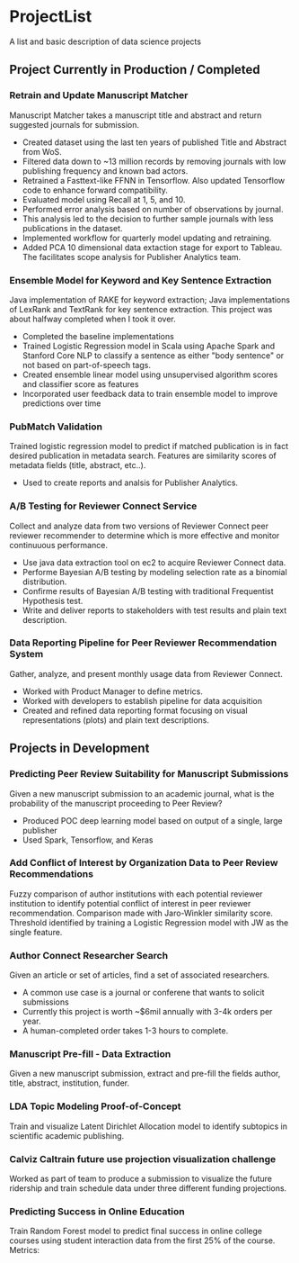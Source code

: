 # ProjectList
A list and basic description of data science projects

## Project Currently in Production / Completed
### Retrain and Update Manuscript Matcher
Manuscript Matcher takes a manuscript title and abstract and return suggested journals for submission. 
* Created dataset using the last ten years of published Title and Abstract from WoS.
* Filtered data down to ~13 million records by removing journals with low publishing frequency and known bad actors.
* Retrained a Fasttext-like FFNN in Tensorflow. Also updated Tensorflow code to enhance forward compatibility.
* Evaluated model using Recall at 1, 5, and 10.
* Performed error analysis based on number of observations by journal.
 * This analysis led to the decision to further sample journals with less publications in the dataset.
* Implemented workflow for quarterly model updating and retraining.
* Added PCA 10 dimensional data extaction stage for export to Tableau. The facilitates scope analysis for Publisher Analytics team.

### Ensemble Model for Keyword and Key Sentence Extraction
Java implementation of RAKE for keyword extraction; Java implementations of LexRank and TextRank for key sentence extraction. This project was about halfway completed when I took it over.
* Completed the baseline implementations
* Trained Logistic Regression model in Scala using Apache Spark and Stanford Core NLP to classify a sentence as either "body sentence" or not based on part-of-speech tags.
* Created ensemble linear model using unsupervised algorithm scores and classifier score as features
* Incorporated user feedback data to train ensemble model to improve predictions over time

### PubMatch Validation
Trained logistic regression model to predict if matched publication is in fact desired publication in metadata search. Features are similarity scores of metadata fields (title, abstract, etc..).
* Used to create reports and analsis for Publisher Analytics.

### A/B Testing for Reviewer Connect Service
Collect and analyze data from two versions of Reviewer Connect peer reviewer recommender to determine which is more effective and monitor continuuous performance.
* Use java data extraction tool on ec2 to acquire Reviewer Connect data.
* Performe Bayesian A/B testing by modeling selection rate as a binomial distribution.
* Confirme results of Bayesian A/B testing with traditional Frequentist Hypothesis test.
* Write and deliver reports to stakeholders with test results and plain text description.

### Data Reporting Pipeline for Peer Reviewer Recommendation System
Gather, analyze, and present monthly usage data from Reviewer Connect.
* Worked with Product Manager to define metrics.
* Worked with developers to establish pipeline for data acquisition
* Created and refined data reporting format focusing on visual representations (plots) and plain text descriptions.

## Projects in Development
### Predicting Peer Review Suitability for Manuscript Submissions
Given a new manuscript submission to an academic journal, what is the probability of the manuscript proceeding to Peer Review?
* Produced POC deep learning model based on output of a single, large publisher
* Used Spark, Tensorflow, and Keras

### Add Conflict of Interest by Organization Data to Peer Review Recommendations
Fuzzy comparison of author institutions with each potential reviewer institution to identify potential conflict of interest in peer reviewer recommendation. Comparison made with Jaro-Winkler similarity score. Threshold identified by training a Logistic Regression model with JW as the single feature.

### Author Connect Researcher Search
Given an article or set of articles, find a set of associated researchers.
* A common use case is a journal or conferene that wants to solicit submissions
* Currently this project is worth ~$6mil annually with 3-4k orders per year.
* A human-completed order takes 1-3 hours to complete.

### Manuscript Pre-fill - Data Extraction
Given a new manuscript submission, extract and pre-fill the fields author, title, abstract, institution, funder.

### LDA Topic Modeling Proof-of-Concept
Train and visualize Latent Dirichlet Allocation model to identify subtopics in scientific academic publishing.

### Calviz Caltrain future use projection visualization challenge
Worked as part of team to produce a submission to visualize the future ridership and train schedule data under three different funding projections.

### Predicting Success in Online Education
Train Random Forest model to predict final success in online college courses using student interaction data from the first 25% of the course. Metrics:
